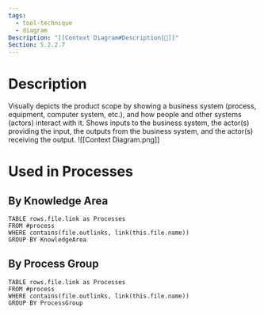 ```yaml
---
tags:
  - tool-technique
  - diagram
Description: "[[Context Diagram#Description|📝]]"
Section: 5.2.2.7
---
```

# Description
Visually depicts the product scope by showing a business system (process, equipment, computer system, etc.), and how people and other systems (actors) interact with it. Shows inputs to the business system, the actor(s) providing the input, the outputs from the business system, and the actor(s) receiving the output.
![[Context Diagram.png]]
# Used in Processes
## By Knowledge Area
```dataview
TABLE rows.file.link as Processes
FROM #process 
WHERE contains(file.outlinks, link(this.file.name))
GROUP BY KnowledgeArea
```
## By Process Group
```dataview
TABLE rows.file.link as Processes
FROM #process 
WHERE contains(file.outlinks, link(this.file.name))
GROUP BY ProcessGroup
```


